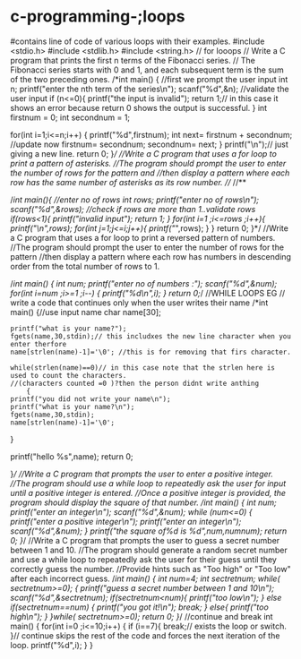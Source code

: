 # c-programming-;loops

#contains line of code of various loops with their examples.
#include <stdio.h>
#include <stdlib.h>
#include <string.h>
// for looops
// Write a C program that prints the first n terms of the Fibonacci series.
// The Fibonacci series starts with 0 and 1, and each subsequent term is the sum of the two preceding ones.
/*int main()
{
  //first we prompt the user input
  int n;
  printf("enter the nth term of the series\n");
  scanf("%d",&n);
//validate the user input
if (n<=0){
    printf("the input is invalid");
return 1;// in this case it shows an error because return 0 shows the output is successful.
}
int firstnum = 0;
int secondnum = 1;

for(int i=1;i<=n;i++)
    {
    printf("%d",firstnum);
int next= firstnum + secondnum;
//update now
firstnum= secondnum;
secondnum= next;
}
printf("\n");// just giving a new line.
return 0;
}*/
//Write a C program that uses a for loop to print a pattern of asterisks.
//The program should prompt the user to enter the number of rows for the pattern and
//then display a pattern where each row has the same number of asterisks as its row number.
//*
//**

/*int main(){
//enter no of rows
int rows;
printf("enter no of rows\n");
scanf("%d",&rows);
//check if rows are more than 1..validate rows
if(rows<1){
    printf("invalid input");
    return 1;
}
for(int i=1 ;i<=rows ;i++){
    printf("\n",rows);
        for(int j=1;j<=i;j++){
        printf("*",rows);
        }
}
  return 0;
}*/
//Write a C program that uses a for loop to print a reversed pattern of numbers.
 //The program should prompt the user to enter the number of rows for the pattern
//then display a pattern where each row has numbers in descending order from the total number of rows to 1.

/*int main()
{
    int num;
    printf("enter no of numbers :");
    scanf("%d",&num);
for(int i=num ;i>=1 ;i--)
{
    printf("%d\n",i);
}
return 0;*/
//WHILE LOOPS EG
// write a code that continues only when the user writes their name
/*int main()
{//use input name
    char name[30];

    printf("what is your name?");
    fgets(name,30,stdin);// this includxes the new line character when you enter therfore
    name[strlen(name)-1]='\0'; //this is for removing that firs character.

    while(strlen(name)==0)// in this case note that the strlen here is used to count the characters.
    //(characters counted =0 )?then the person didnt write anthing
        {
    printf("you did not write your name\n");
    printf("what is your name?\n");
    fgets(name,30,stdin);
    name[strlen(name)-1]='\0';
}

printf("hello %s",name);
return 0;

}*/
//Write a C program that prompts the user to enter a positive integer.
//The program should use a while loop to repeatedly ask the user for input until a positive integer is entered.
//Once a positive integer is provided, the program should display the square of that number.
/*int main()
{
    int num;
printf("enter an integer\n");
scanf("%d",&num);
while (num<=0)
    {
        printf("enter a positive integer\n");
printf("enter an integer\n");
scanf("%d",&num);
}
printf("the square of%d is %d",num,num*num);
return 0;
}*/
//Write a C program that prompts the user to guess a secret number between 1 and 10.
//The program should generate a random secret number and use a while loop to repeatedly ask the user for their guess until they correctly guess the number.
//Provide hints such as "Too high" or "Too low" after each incorrect guess.
/*int main()
{
    int num=4;
   int sectretnum;
while( sectretnum>=0);
{
    printf("guess a secret number between 1 and 10\n");
    scanf("%d",&sectretnum);
    if(sectretnum<num){
        printf("too low\n");
    }
        else if(sectretnum==num)
        {
            printf("you got it!\n");
            break;
        }
        else{
            printf("too high\n");
        }
}while( sectretnum>=0);
return 0;
}*/
//continue and break
int main()
{
    for(int i=0 ;i<=10;i++)
    {
        if (i==7){
            break;// exists the loop or switch.
        }// continue  skips the rest of the code and forces the next iteration of the loop.
        printf("%d",i);
    }
}

